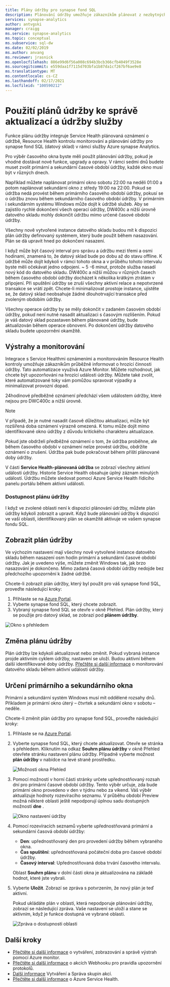 ```yaml
---
title: Plány údržby pro synapse fond SQL
description: Plánování údržby umožňuje zákazníkům plánovat z nezbytných plánovaných událostí údržby, které Azure synapse Analytics používá k zavedení nových funkcí, upgradů a oprav.
services: synapse-analytics
author: antvgski
manager: craigg
ms.service: synapse-analytics
ms.topic: conceptual
ms.subservice: sql-dw
ms.date: 02/02/2019
ms.author: anvang
ms.reviewer: jrasnick
ms.openlocfilehash: 886e99d6f56a008c694b3bcb366cfb4049f3528e
ms.sourcegitcommit: e559daa1f7115d703bfa1b87da1cf267bf6ae9e8
ms.translationtype: MT
ms.contentlocale: cs-CZ
ms.lasthandoff: 02/17/2021
ms.locfileid: "100590212"
---
```

# <a name="use-maintenance-schedules-to-manage-service-updates-and-maintenance"></a>Použití plánů údržby ke správě aktualizací a údržby služby

Funkce plánu údržby integruje Service Health plánovaná oznámení o údržbě, Resource Health kontrolu monitorování a plánování údržby pro synapse fond SQL (datový sklad) v rámci služby Azure synapse Analytics.

Pro výběr časového okna byste měli použít plánování údržby, pokud je vhodné dostávat nové funkce, upgrady a opravy. V rámci sedmi dnů budete muset zvolit primární a sekundární časové období údržby, každé okno musí být v různých dnech.

Například můžete naplánovat primární okno sobotu 22:00 na neděli 01:00 a potom naplánovat sekundární okno z středy 19:00 na 22:00. Pokud se údržba nedá provést během primárního časového období údržby, pokusí se o údržbu znovu během sekundárního časového období údržby. V primárním i sekundárním systému Windows může dojít k údržbě služeb. Aby se zajistilo rychlé dokončení všech operací údržby, DW400c a nižší úrovně datového skladu mohly dokončit údržbu mimo určené časové období údržby.

Všechny nově vytvořené instance datového skladu budou mít k dispozici plán údržby definovaný systémem, který bude použit během nasazování. Plán se dá upravit hned po dokončení nasazení.

I když může být časový interval pro správu a údržbu mezi třemi a osmi hodinami, znamená to, že datový sklad bude po dobu až do stavu offline. K údržbě může dojít kdykoli v rámci tohoto okna a v průběhu tohoto intervalu byste měli očekávat jedno odpojení. ~ 5 -6 minut, protože služba nasadí nový kód do datového skladu. DW400c a nižší můžou v různých časech během časového období údržby docházet k několika krátkým ztrátám v připojení. Při spuštění údržby se zruší všechny aktivní relace a nepotvrzené transakce se vrátí zpět. Chcete-li minimalizovat prostoje instance, ujistěte se, že datový sklad neobsahuje žádné dlouhotrvající transakce před zvoleným obdobím údržby.

Všechny operace údržby by se měly dokončit v zadaném časovém období údržby, pokud není nutné nasadit aktualizaci s časovým rozlišením. Pokud je váš datový sklad pozastaven během plánované údržby, bude aktualizován během operace obnovení. Po dokončení údržby datového skladu budete upozorněni okamžitě.

## <a name="alerts-and-monitoring"></a>Výstrahy a monitorování

Integrace s Service Healthmi oznámeními a monitorováním Resource Health kontroly umožňuje zákazníkům průběžně informovat o hrozící činnosti údržby. Tato automatizace využívá Azure Monitor. Můžete rozhodnout, jak chcete být upozorňováni na hrozící události údržby. Můžete také zvolit, které automatizované toky vám pomůžou spravovat výpadky a minimalizovat provozní dopad.

24hodinové předběžné oznámení předchází všem událostem údržby, které nejsou pro DWC400c a nižší úrovně.

> [!NOTE]
> V případě, že je nutné nasadit časově důležitou aktualizaci, může být rozšířená doba oznámení výrazně omezená. K tomu může dojít mimo identifikované okno údržby z důvodu kritického charakteru aktualizace.

Pokud jste obdrželi předběžné oznámení o tom, že údržba proběhne, ale během časového období v oznámení nelze provést údržbu, obdržíte oznámení o zrušení. Údržba pak bude pokračovat během příští plánované doby údržby.

V části **Service Health-plánovaná údržba** se zobrazí všechny aktivní události údržby. Historie Service Health obsahuje úplný záznam minulých událostí. Údržbu můžete sledovat pomocí Azure Service Health řídicího panelu portálu během aktivní události.

### <a name="maintenance-schedule-availability"></a>Dostupnost plánu údržby

I když ve zvolené oblasti není k dispozici plánování údržby, můžete plán údržby kdykoli zobrazit a upravit. Když bude plánování údržby k dispozici ve vaší oblasti, identifikovaný plán se okamžitě aktivuje ve vašem synapse fondu SQL.

## <a name="view-a-maintenance-schedule"></a>Zobrazit plán údržby

Ve výchozím nastavení mají všechny nově vytvořené instance datového skladu během nasazení osm hodin primární a sekundární časové období údržby. Jak je uvedeno výše, můžete změnit Windows tak, jak brzo nasazování je dokončeno. Mimo zadaná časová období údržby nedojde bez předchozího upozornění k žádné údržbě.

Chcete-li zobrazit plán údržby, který byl použit pro váš synapse fond SQL, proveďte následující kroky:

1. Přihlaste se na [Azure Portal](https://portal.azure.com/).
2. Vyberte synapse fond SQL, který chcete zobrazit.
3. Vybraný synapse fond SQL se otevře v okně Přehled. Plán údržby, který se použije pro datový sklad, se zobrazí pod **plánem údržby**.

![Okno s přehledem](./media/maintenance-scheduling/clear-overview-blade.PNG)

## <a name="change-a-maintenance-schedule"></a>Změna plánu údržby

Plán údržby lze kdykoli aktualizovat nebo změnit. Pokud vybraná instance projde aktivním cyklem údržby, nastavení se uloží. Budou aktivní během další identifikované doby údržby. [Přečtěte si další informace](../../service-health/resource-health-overview.md?toc=/azure/synapse-analytics/sql-data-warehouse/toc.json&bc=/azure/synapse-analytics/sql-data-warehouse/breadcrumb/toc.json) o monitorování datového skladu během aktivní události údržby.

## <a name="identifying-the-primary-and-secondary-windows"></a>Určení primárního a sekundárního okna

Primární a sekundární systém Windows musí mít oddělené rozsahy dnů. Příkladem je primární okno úterý – čtvrtek a sekundární okno v sobotu – neděle.

Chcete-li změnit plán údržby pro synapse fond SQL, proveďte následující kroky:

1. Přihlaste se na [Azure Portal](https://portal.azure.com/).
2. Vyberte synapse fond SQL, který chcete aktualizovat. Otevře se stránka s přehledem.
Kliknutím na odkaz **Souhrn plánu údržby** v okně Přehled otevřete stránku nastavení plánu údržby. Případně vyberte možnost **plán údržby** v nabídce na levé straně prostředku.

    ![Možnosti okna Přehled](./media/maintenance-scheduling/maintenance-change-option.png)

3. Pomocí možností v horní části stránky určete upřednostňovaný rozsah dní pro primární časové období údržby. Tento výběr určuje, zda bude primární okno provedeno v den v týdnu nebo za víkend. Váš výběr aktualizuje hodnoty rozevíracího seznamu.
V průběhu období Preview možná některé oblasti ještě nepodporují úplnou sadu dostupných možností **dne** .

   ![Okno nastavení údržby](./media/maintenance-scheduling/maintenance-settings-page.png)

4. Pomocí rozevíracích seznamů vyberte upřednostňovaná primární a sekundární časová období údržby:
   - **Den**: upřednostňovaný den pro provedení údržby během vybraného okna.
   - **Čas spuštění**: upřednostňovaná počáteční doba pro časové období údržby.
   - **Časový interval**: Upřednostňovaná doba trvání časového intervalu.

   Oblast **Souhrn plánu** v dolní části okna je aktualizována na základě hodnot, které jste vybrali.
  
5. Vyberte **Uložit**. Zobrazí se zpráva s potvrzením, že nový plán je teď aktivní.

   Pokud ukládáte plán v oblasti, která nepodporuje plánování údržby, zobrazí se následující zpráva. Vaše nastavení se uloží a stane se aktivním, když je funkce dostupná ve vybrané oblasti.

   ![Zpráva o dostupnosti oblasti](./media/maintenance-scheduling/maintenance-not-active-toast.png)

## <a name="next-steps"></a>Další kroky

- [Přečtěte si další informace](../../azure-monitor/alerts/alerts-metric.md?toc=/azure/synapse-analytics/sql-data-warehouse/toc.json&bc=/azure/synapse-analytics/sql-data-warehouse/breadcrumb/toc.json) o vytváření, zobrazování a správě výstrah pomocí Azure monitor.
- [Přečtěte si další informace](../..//azure-monitor/alerts/alerts-log-webhook.md?toc=/azure/synapse-analytics/sql-data-warehouse/toc.json&bc=/azure/synapse-analytics/sql-data-warehouse/breadcrumb/toc.json) o akcích Webhooku pro pravidla upozornění protokolů.
- [Další informace](../..//azure-monitor/alerts/action-groups.md?toc=/azure/synapse-analytics/sql-data-warehouse/toc.json&bc=/azure/synapse-analytics/sql-data-warehouse/breadcrumb/toc.json) Vytváření a Správa skupin akcí.
- [Přečtěte si další informace](../../service-health/service-health-overview.md?toc=/azure/synapse-analytics/sql-data-warehouse/toc.json&bc=/azure/synapse-analytics/sql-data-warehouse/breadcrumb/toc.json) o Azure Service Health.
